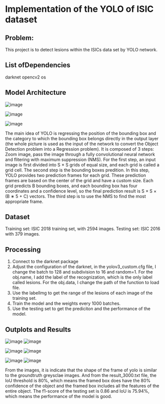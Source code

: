 # Implementation of the YOLO of ISIC dataset

## Problem:
This project is to detect lesions within the ISICs data set by YOLO network.

## List ofDependencies
darknet
opencv2
os

## Model Architecture

![image](https://user-images.githubusercontent.com/93363361/139520081-f36e8769-8bc7-4ff9-b7b0-62c57c17fc1c.png)

![image](https://user-images.githubusercontent.com/93363361/139520451-9d02fa5f-4928-4e18-b63d-f2738a47a0bf.png)

![image](https://user-images.githubusercontent.com/93363361/139520459-27524030-6f50-430a-83bc-bbc698c41388.png)

The main idea of YOLO is regressing the position of the bounding box and the category to which the bounding box belongs directly in the output layer (the whole picture is used as the input of the network to convert the Object Detection problem into a Regression problem). It is composed of 3 steps: Zoom image, pass the image through a fully convolutional neural network and flitering with maximum suppression (NMS).
For the first step, an input image is first divided into S × S grids of equal size, and each grid is called a grid cell. The second step is the bounding boxes predition. In this step, YOLO provides two prediction frames for each grid. These prediction frames are based on the center of the grid and have a custom size. Each grid predicts B bounding boxes, and each bounding box has four coordinates and a confidence level, so the final prediction result is S × S × (B ∗ 5 + C) vectors. The third step is to use the NMS to find the most appropriate frame.

## Dataset
Training set: ISIC 2018 training set, with 2594 images.
Testing set: ISIC 2016 with 379 images.

## Processing
1. Connect to the darknet package
2. Adjust the configuration of the darknet, in the yolov3_custom.cfg file,  I change the batch to 128 and subdivision to 16 and random=1. For the obj.name, I add the label of the recognization, which is the only label called lesions. For the obj.data, I change the path of the function to load file.
3. Use the labelImg to get the range of the lesions of each image of the training set.
4. Train the model and the weights every 1000 batches.
5. Use the testing set to get the prediciton and the performance of the model.

## Outplots and Results
![image](https://user-images.githubusercontent.com/93363361/139567948-43addbfa-073f-45dc-8263-3e71c4ea4433.png)
![image](https://user-images.githubusercontent.com/93363361/139567899-aff38e3e-3b66-4b15-8d30-880895159926.png)

![image](https://user-images.githubusercontent.com/93363361/139567419-4dd0adb2-51f5-4acb-9a81-00d0742f63ef.png)
![image](https://user-images.githubusercontent.com/93363361/139567855-dcb00662-d9bd-455a-9bb1-c08978f5a405.png)

![image](https://user-images.githubusercontent.com/93363361/139567423-cae5341e-cf0c-417e-863f-9543981e16b1.png)
![image](https://user-images.githubusercontent.com/93363361/139567821-4d054d2e-9a81-4ae0-b97a-1b0c08c2e7af.png)

From the images, it is indicate that the shape of the frame of yolo is similar to the groundtruth greysclae images. And from the result_3000.txt file, the IoU threshold is 80%, which means the framed box does have the 80% confidence of the object and the framed box includes all the features of the entire object. The f1-score of the testing set is 0.86 and IoU is 75.94%, which means the performance of the model is good.
                                                                                                                                          
